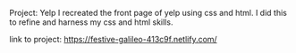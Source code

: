 Project:
Yelp
I recreated the front page of yelp using css and html. I did this to refine and harness my css and html skills.

link to project: https://festive-galileo-413c9f.netlify.com/
